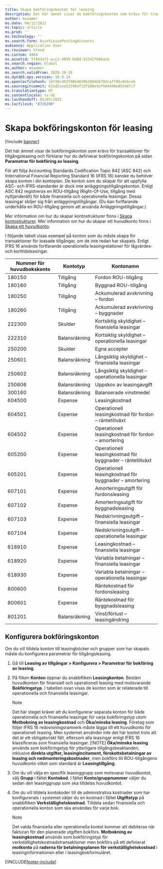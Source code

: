 ```yaml
---
title: Skapa bokföringskonton för leasing
description: Det här ämnet visar de bokföringskonton som krävs för transaktioner för tillgångsleasing och förklarar hur du definierar bokföringskonton på sidan för Parametrar för bokföring av leasing.
author: moaamer
ms.date: 04/12/2021
ms.topic: article
ms.prod: ''
ms.technology: ''
ms.search.form: AssetLeasePostingAccounts
audience: Application User
ms.reviewer: kfend
ms.custom: 4464
ms.assetid: 5f89daf1-acc2-4959-b48d-91542fb6bacb
ms.search.region: Global
ms.author: moaamer
ms.search.validFrom: 2020-10-28
ms.dyn365.ops.version: 10.0.14
ms.openlocfilehash: 147d8cd93f9664039b2004b878dcaff96c8b6ce6
ms.sourcegitcommit: 631d2cea52590af15f208e9af584446e85540fcf
ms.translationtype: HT
ms.contentlocale: sv-SE
ms.lasthandoff: 05/07/2022
ms.locfileid: "8726390"
---
```

# <a name="set-up-lease-posting-accounts"></a>Skapa bokföringskonton för leasing

[!include [banner](../includes/banner.md)]

Det här ämnet visar de bokföringskonton som krävs för transaktioner för tillgångsleasing och förklarar hur du definierar bokföringskonton på sidan **Parametrar för bokföring av leasing**.

För att följa Accounting Standards Codification Topic 842 (ASC 842) och International Financial Reporting Standard 16 (IFRS 16) kanske du behöver skapa konton i din kontoplan. De konton som du skapar för att uppfylla ASC- och IFRS-standarder är dock inte anläggningstillgångskonton. Enligt ASC 842 registreras en ROU-tillgång (Right-Of-Use, tillgång med nyttjanderätt) för både finansiella och operationella leasingar. Dessa leasingar skiljer sig från anläggningstillgångar. (Du kan fortfarande underhålla en ROU-tillgång genom att använda Anläggningstillgångar.)

Mer information om hur du skapar kontostrukturer finns i [Skapa kontostrukturer](../general-ledger/tasks/create-account-structures.md). Mer information om hur du skapar ett huvudkonto finns i [Skapa ett huvudkonto](../general-ledger/tasks/create-main-account.md).

I följande tabell visas exempel på konton som du måste skapa för transaktioner för leasade tillgångar, om de inte redan har skapats. Enligt IFRS 16 används fortfarande operationella leasingrelationer för lågvärdes- och korttidsleasingar.

| Nummer för huvudbokskonto | Kontotyp  | Kontonamn                                          |
|-----------------------|---------------|-------------------------------------------------------|
| 180150                | Tillgång         | Fordon ROU-tillgång                                     |
| 180160                | Tillgång         | Byggnad ROU-tillgång                                    |
| 180250                | Tillgång         | Ackumulerad avskrivning – fordon                   |
| 180260                | Tillgång         | Ackumulerad avskrivning – byggnader                  |
| 222300                | Skulder     | Kortsiktig skyldighet – finansiella leasingar                |
| 222310                | Balansräkning | Kortsiktig skyldighet – operationella leasingar              |
| 250200                | Skulder     | Egna accepter                                         |
| 250601                | Balansräkning | Långsiktig skyldighet – finansiella leasingar                 |
| 250602                | Balansräkning | Långsiktig skyldighet – operationella leasingar               |
| 250606                | Balansräkning | Uppskov av leasingavgift                                         |
| 300160                | Balansräkning | Balanserade vinstmedel                                     |
| 604500                | Expense       | Leasingkostnad                                         |
| 604501                | Expense       | Operationell leasingkostnad för fordon – räntetillväxt  |
| 604502                | Expense       | Operationell leasingkostnad för fordon – amortering        |
| 605200                | Expense       | Operationell leasingkostnad för byggnader – räntetillväxt |
| 605201                | Expense       | Operationell leasingkostnad för byggnader – amortering       |
| 607101                | Expense       | Amorteringsutgift för fordonsleasing                    |
| 607102                | Expense       | Amorteringsutgift för byggnadsleasing                   |
| 607103                | Expense       | Nedskrivningsutgift – finansiella leasingar                   |
| 607104                | Expense       | Nedskrivningsutgift – operationella leasingar                 |
| 618910                | Expense       | Leasingkostnad – finansiella leasingar                        |
| 618920                | Expense       | Variabla betalningar – finansiella leasingar                    |
| 618930                | Expense       | Variabla betalningar – operationella leasingar                  |
| 800600                | Expense       | Räntekostnad för fordonsleasing                        |
| 800601                | Expense       | Räntekostnad för byggnadsleasing                       |
| 801201                | Balansräkning | Vinst/förlust – leasingändring                      |

## <a name="configure-posting-accounts"></a>Konfigurera bokföringskonton

Om du vill tilldela konton till leasingböcker och grupper som har skapats måste du konfigurera parametrar för tillgångsleasing.

1. Gå till **Leasing av tillgångar \> Konfigurera \> Parametrar för bokföring av leasing**.
2. På fliken **Konton** öppnar du snabbfliken **Leasingkonton**. Bestäm huvudkonton för finansiell och operationell leasing med motsvarande **Bokföringstyp**. I tabellen ovan visas de konton som är relaterade till operationella och finansiella leasingar.

    > [!NOTE]
    > Det här steget kräver att du konfigurerar separata konton för både operationella och finansiella leasingar för varje bokföringstyp utom **Motbokning av leasingkostnad** och **Öka/minska leasing**. Företag som följer IFRS 16 redovisningsramverk måste lägga till ett huvudkonto för operationell leasing. Men systemet använder inte det här kontot trots att det är ett obligatoriskt fält, eftersom alla leasingar enligt IFRS 16 klassificeras som finansiella leasingar.
    >[!NOTE]
    > **Öka/minska leasing** används som bokföringstyp för ytterligare tillgångsbeaktanden, inklusive **direkta utgifter, leasingincitament, förskottsbetalningar av leasing och nedmonteringskostnader**, men bokförs till ROU-tillgångens huvudkonto vilket som standard är **Leasingtillgång**.        
    
3. Om du vill välja en specifik leasinggrupp som motsvarar huvudkontot, välj **Grupp** i fältet **Kontokod**. I fältet **Konto/gruppnummer** väljer du sedan den leasinggrupp som ska tilldelas huvudkontot.
4. Om du vill tilldela kontokoder till de administrativa kostnader som har konfigurerats i systemet väljer du en kostnad i fältet **Utgiftstyp** på snabbfliken **Verkställighetskostnad**. Tilldela sedan finansiella och operationella konton som ska användas för varje bok.

    > [!NOTE]
    > Det valda finansiella eller operationella kontot kommer att debiteras när fakturan för den planerade utgiften bokförs.
    > **Motbokning av leasingkostnad** används som bokföringstyp för verkställighetskostnadstransaktioner men bokförs på ett definierat **motkonto** på **raderna för betalningsplanen för verkställighetskostnad** i leasinginformationen eller i leasingbokformuläret.   


[!INCLUDE[footer-include](../../includes/footer-banner.md)]
